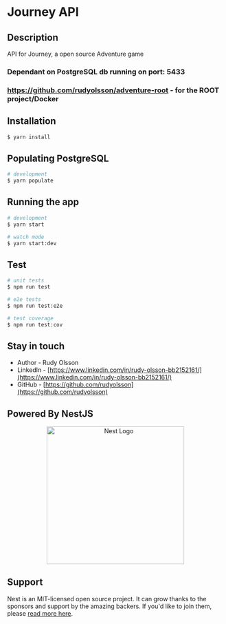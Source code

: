 # Journey API

## Description

API for Journey, a open source Adventure game

### Dependant on PostgreSQL db running on port: 5433
### https://github.com/rudyolsson/adventure-root - for the ROOT project/Docker

## Installation

```bash
$ yarn install
```

## Populating PostgreSQL

```bash
# development 
$ yarn populate
```

## Running the app

```bash
# development
$ yarn start

# watch mode
$ yarn start:dev

```

## Test

```bash
# unit tests
$ npm run test

# e2e tests
$ npm run test:e2e

# test coverage
$ npm run test:cov
```

## Stay in touch

- Author - Rudy Olsson
- LinkedIn - [https://www.linkedin.com/in/rudy-olsson-bb2152161/](https://www.linkedin.com/in/rudy-olsson-bb2152161/)
- GitHub - [https://github.com/rudyolsson](https://github.com/rudyolsson)

## Powered By NestJS

<p align="center">
  <a href="http://nestjs.com/" target="blank"><img src="https://nestjs.com/img/logo_text.svg" width="320" alt="Nest Logo" /></a>
</p>

## Support

Nest is an MIT-licensed open source project. It can grow thanks to the sponsors and support by the amazing backers. If you'd like to join them, please [read more here](https://docs.nestjs.com/support).